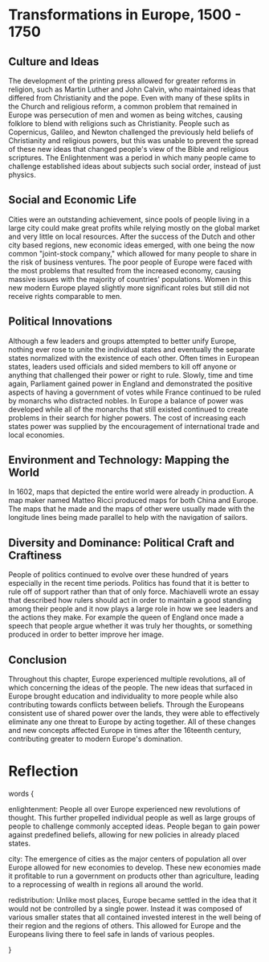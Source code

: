 # Transformations in Europe, 1500 - 1750

## Culture and Ideas

The development of the printing press allowed for greater reforms in religion, such as Martin Luther and John Calvin, who maintained ideas that differed from Christianity and the pope. Even with many of these splits in the Church and religious reform, a common problem that remained in Europe was persecution of men and women as being witches, causing folklore to blend with religions such as Christianity. People such as Copernicus, Galileo, and Newton challenged the previously held beliefs of Christianity and religious powers, but this was unable to prevent the spread of these new ideas that changed people's view of the Bible and religious scriptures. The Enlightenment was a period in which many people came to challenge established ideas about subjects such social order, instead of just physics.

## Social and Economic Life

Cities were an outstanding achievement, since pools of people living in a large city could make great profits while relying mostly on the global market and very little on local resources. After the success of the Dutch and other city based regions, new economic ideas emerged, with one being the now common "joint-stock company," which allowed for many people to share in the risk of business ventures. The poor people of Europe were faced with the most problems that resulted from the increased economy, causing massive issues with the majority of countries' populations. Women in this new modern Europe played slightly more significant roles but still did not receive rights comparable to men.

## Political Innovations

Although a few leaders and groups attempted to better unify Europe, nothing ever rose to unite the individual states and eventually the separate states normalized with the existence of each other. Often times in European states, leaders used officials and sided members to kill off anyone or anything that challenged their power or right to rule. Slowly, time and time again, Parliament gained power in England and demonstrated the positive aspects of having a government of votes while France continued to be ruled by monarchs who distracted nobles. In Europe a balance of power was developed while all of the monarchs that still existed continued to create problems in their search for higher powers. The cost of increasing each states power was supplied by the encouragement of international trade and local economies.

## Environment and Technology: Mapping the World

In 1602, maps that depicted the entire world were already in production. A map maker named Matteo Ricci produced maps for both China and Europe. The maps that he made and the maps of other were usually made with the longitude lines being made parallel to help with the navigation of sailors.

## Diversity and Dominance: Political Craft and Craftiness

People of politics continued to evolve over these hundred of years especially in the recent time periods. Politics has found that it is better to rule off of support rather than that of only force. Machiavelli wrote an essay that described how rulers should act in order to maintain a good standing among their people and it now plays a large role in how we see leaders and the actions they make. For example the queen of England once made a speech that people argue whether it was truly her thoughts, or something produced in order to better improve her image.

## Conclusion

Throughout this chapter, Europe experienced multiple revolutions, all of which concerning the ideas of the people. The new ideas that surfaced in Europe brought education and individuality to more people while also contributing towards conflicts between beliefs. Through the Europeans consistent use of shared power over the lands, they were able to effectively eliminate any one threat to Europe by acting together. All of these changes and new concepts affected Europe in times after the 16teenth century, contributing greater to modern Europe's domination.

# Reflection

words {

enlightenment: People all over Europe experienced new revolutions of thought. This further propelled individual people as well as large groups of people to challenge commonly accepted ideas. People began to gain power against predefined beliefs, allowing for new policies in already placed states.

city: The emergence of cities as the major centers of population all over Europe allowed for new economies to develop. These new economies made it profitable to run a government on products other than agriculture, leading to a reprocessing of wealth in regions all around the world.

redistribution: Unlike most places, Europe became settled in the idea that it would not be controlled by a single power. Instead it was composed of various smaller states that all contained invested interest in the well being of their region and the regions of others. This allowed for Europe and the Europeans living there to feel safe in lands of various peoples. 

}

